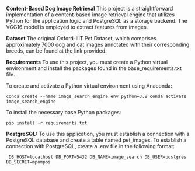**Content-Based Dog Image Retrieval**
This project is a straightforward implementation of a content-based image retrieval engine that utilizes Python for the application logic and PostgreSQL as a storage backend. The VGG16 model is employed to extract features from images.

**Dataset**
The original Oxford-IIIT Pet Dataset, which comprises approximately 7000 dog and cat images annotated with their corresponding breeds, can be found at the link provided.

**Requirements**
To use this project, you must create a Python virtual environment and install the packages found in the base_requirements.txt file.

To create and activate a Python virtual environment using Anaconda:

`conda create --name image_search_engine env python=3.8
conda activate image_search_engine`

To install the necessary base Python packages:

`pip install -r requirements.txt`

**PostgreSQL:**
To use this application, you must establish a connection with a PostgreSQL database and create a table named pet_images. To establish a connection with PostgreSQL, create a .env file in the following format:

`
DB_HOST=localhost
DB_PORT=5432
DB_NAME=image_search
DB_USER=postgres
DB_SECRET=mpompos`